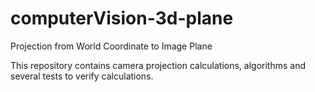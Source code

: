 # computerVision-3d-plane
Projection from World Coordinate to Image Plane

This repository contains camera projection calculations, algorithms and several tests to verify calculations.
